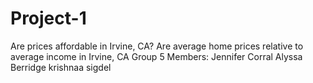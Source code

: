 # Project-1
Are prices affordable in Irvine, CA? Are average home prices relative to average income in Irvine, CA
Group 5 Members:
  Jennifer Corral
Alyssa Berridge 
krishnaa sigdel

